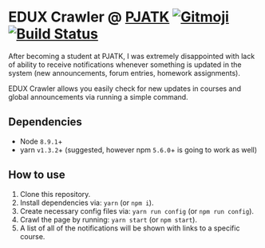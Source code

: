 # EDUX Crawler @ [PJATK](http://www.pja.edu.pl) [![Gitmoji](https://img.shields.io/badge/gitmoji-%20📖%20🛠-FFDD67.svg?style=flat-square)](https://gitmoji.carloscuesta.me) [![Build Status](https://travis-ci.org/lukaszklis/pjatk-edux-crawler.svg?branch=master)](https://travis-ci.org/lukaszklis/pjatk-edux-crawler)

After becoming a student at PJATK, I was extremely disappointed with lack of ability to receive notifications whenever
something is updated in the system (new announcements, forum entries, homework assignments).

EDUX Crawler allows you easily check for new updates in courses and global announcements via running a simple command.

## Dependencies

* Node `8.9.1`+
* yarn `v1.3.2`+ (suggested, however npm `5.6.0`+ is going to work as well)

## How to use

1. Clone this repository.
1. Install dependencies via: `yarn` (or `npm i`).
1. Create necessary config files via: `yarn run config` (or `npm run config`).
1. Crawl the page by running: `yarn start` (or `npm start`).
1. A list of all of the notifications will be shown with links to a specific course.
